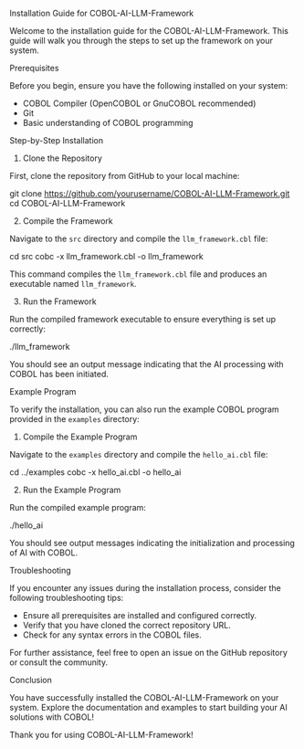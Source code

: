 
Installation Guide for COBOL-AI-LLM-Framework

Welcome to the installation guide for the COBOL-AI-LLM-Framework. This guide will walk you through the steps to set up the framework on your system.

Prerequisites

Before you begin, ensure you have the following installed on your system:

- COBOL Compiler (OpenCOBOL or GnuCOBOL recommended)
- Git
- Basic understanding of COBOL programming

Step-by-Step Installation

1. Clone the Repository

First, clone the repository from GitHub to your local machine:

git clone https://github.com/yourusername/COBOL-AI-LLM-Framework.git
cd COBOL-AI-LLM-Framework

2. Compile the Framework

Navigate to the `src` directory and compile the `llm_framework.cbl` file:

cd src
cobc -x llm_framework.cbl -o llm_framework

This command compiles the `llm_framework.cbl` file and produces an executable named `llm_framework`.

3. Run the Framework

Run the compiled framework executable to ensure everything is set up correctly:

./llm_framework

You should see an output message indicating that the AI processing with COBOL has been initiated.

Example Program

To verify the installation, you can also run the example COBOL program provided in the `examples` directory:

1. Compile the Example Program

Navigate to the `examples` directory and compile the `hello_ai.cbl` file:

cd ../examples
cobc -x hello_ai.cbl -o hello_ai

2. Run the Example Program

Run the compiled example program:

./hello_ai

You should see output messages indicating the initialization and processing of AI with COBOL.

Troubleshooting

If you encounter any issues during the installation process, consider the following troubleshooting tips:

- Ensure all prerequisites are installed and configured correctly.
- Verify that you have cloned the correct repository URL.
- Check for any syntax errors in the COBOL files.

For further assistance, feel free to open an issue on the GitHub repository or consult the community.

Conclusion

You have successfully installed the COBOL-AI-LLM-Framework on your system. Explore the documentation and examples to start building your AI solutions with COBOL!

Thank you for using COBOL-AI-LLM-Framework!

